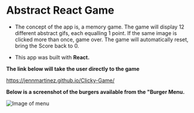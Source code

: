 # Abstract React Game

- The concept of the app is, a memory game. The game will display 12 different abstract gifs, each equalling 1 point. If the same image is clicked more than once, game over. The game will automatically reset, bring the Score back to 0. 

- This app was built with **React.**

**The link below will take the user directly to the game**

https://jennmartinez.github.io/Clicky-Game/

**Below is a screenshot of the burgers available from the "Burger Menu.**

![Image of menu](/public/assets/images/abstractreact.jpg)



